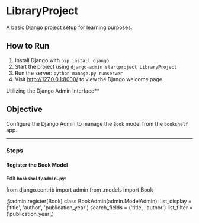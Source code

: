 # LibraryProject

A basic Django project setup for learning purposes.

## How to Run

1. Install Django with `pip install django`
2. Start the project using `django-admin startproject LibraryProject`
3. Run the server: `python manage.py runserver`
4. Visit http://127.0.0.1:8000/ to view the Django welcome page.

 Utilizing the Django Admin Interface**

## **Objective**

Configure the Django Admin to manage the `Book` model from the `bookshelf` app.

---

### **Steps**

#### **Register the Book Model**

Edit **`bookshelf/admin.py`**:

from django.contrib import admin
from .models import Book

@admin.register(Book)
class BookAdmin(admin.ModelAdmin):
    list_display = ('title', 'author', 'publication_year')
    search_fields = ('title', 'author')
    list_filter = ('publication_year',)
